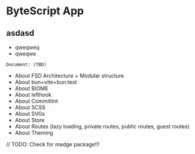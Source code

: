 # ByteScript App

## asdasd

- qweqweq
- qweqwe

`Document: (TBD)`

- About FSD Architecture + Modular structure
- About bun+vite+bun:test
- About BIOME
- About lefthook
- About Commitlint
- About SCSS
- About SVGs
- About Store
- About Routes (lazy loading, private routes, public routes, guest routes)
- About Theming

// TODO:
Check for madge package!!!